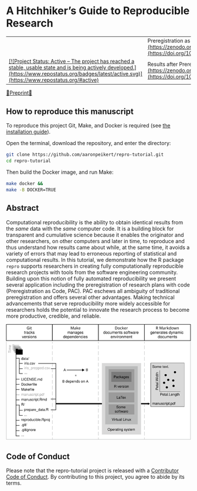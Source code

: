 
<!-- README.md is generated from README.Rmd. Please edit that file -->

# A Hitchhiker’s Guide to Reproducible Research

<!-- badges: start -->
<script type='text/javascript' src='https://d1bxh8uas1mnw7.cloudfront.net/assets/embed.js'></script>
<table>
<tbody>
<tr>
<td>

<div class="altmetric-embed" data-badge-popover="right"
data-badge-type="1" data-doi="10.31234/osf.io/fwxs4"
data-hide-no-mentions="true">

</div>

</td>
<td>
Preregistration as Code:
<a href="https://doi.org/10.5281/zenodo.5170740" target="_blank" rel="noopener noreferrer">[![DOI](https://zenodo.org/badge/DOI/10.5281/zenodo.5170740.svg)](https://doi.org/10.5281/zenodo.5170740)</a>
</td>
</tr>
<tr>
<td>
<a href="https://www.repostatus.org/#active" target="_blank" rel="noopener noreferrer">[![Project
Status: Active – The project has reached a stable, usable state and is
being actively
developed.](https://www.repostatus.org/badges/latest/active.svg)](https://www.repostatus.org/#active)</a>
</td>
<td>
Results after Preregistration:
<a href="https://doi.org/10.5281/zenodo.5171678">[![DOI](https://zenodo.org/badge/DOI/10.5281/zenodo.5171678.svg)](https://doi.org/10.5281/zenodo.5171678)</a>
</td>
</tr>
</tbody>
</table>

[📃Preprint📃](https://www.doi.org/10.31234/osf.io/fwxs4)

<!-- badges: end -->

## How to reproduce this manuscript

To reproduce this project Git, Make, and Docker is required (see [the
installation
guide](https://github.com/aaronpeikert/repro-tutorial/blob/main/install.md)).

Open the terminal, download the repository, and enter the directory:

``` bash
git clone https://github.com/aaronpeikert/repro-tutorial.git
cd repro-tutorial
```

Then build the Docker image, and run Make:

``` bash
make docker &&
make -B DOCKER=TRUE 
```

## Abstract

Computational reproducibility is the ability to obtain identical results
from the *same* data with the *same* computer code. It is a building
block for transparent and cumulative science because it enables the
originator and other researchers, on other computers and later in time,
to reproduce and thus understand how results came about while, at the
same time, it avoids a variety of errors that may lead to erroneous
reporting of statistical and computational results. In this tutorial, we
demonstrate how the R package `repro` supports researchers in creating
fully computationally reproducible research projects with tools from the
software engineering community. Building upon this notion of fully
automated reproducibility we present several application including the
preregistration of research plans with code (Preregistration as Code,
PAC). PAC eschews all ambiguity of traditional preregistration and
offers several other advantages. Making technical advancements that
serve reproducibility more widely accessible for researchers holds the
potential to innovate the research process to become more productive,
credible, and reliable.

![](images/nutshell.svg)<!-- -->

## Code of Conduct

Please note that the repro-tutorial project is released with a
[Contributor Code of
Conduct](https://contributor-covenant.org/version/2/0/CODE_OF_CONDUCT.html).
By contributing to this project, you agree to abide by its terms.
